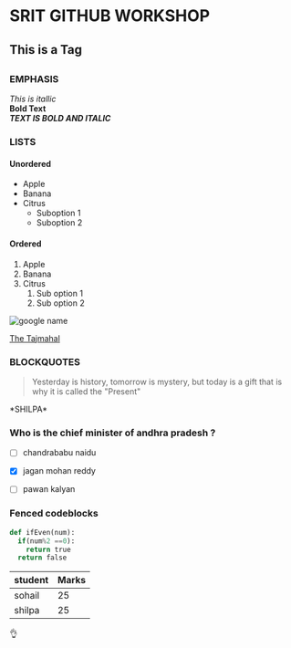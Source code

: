 # SRIT GITHUB WORKSHOP
## This is a Tag <h2>
### EMPHASIS
*This is itallic*<br>
**Bold Text**<br>
***TEXT IS BOLD AND ITALIC***<br>


### LISTS
#### Unordered
* Apple
* Banana
* Citrus
  * Suboption 1
  * Suboption 2
#### Ordered
1. Apple
2. Banana
3. Citrus
    1. Sub option 1
    2. Sub option 2
    
![google name](https://encrypted-tbn0.gstatic.com/images?q=tbn%3AANd9GcTYZ2kjPI41_iXVybzolfNXVY3vwoJgVUxPwQRqiqsQFJXfngEY)

[The Tajmahal](https://en.wikipedia.org/wiki/Taj_Mahal)


### BLOCKQUOTES

> Yesterday is history, tomorrow is mystery, but today is a gift that is why it is called the "Present"

\*SHILPA\*

### Who is the chief minister of andhra pradesh ?
- [ ] chandrababu naidu
- [x] jagan mohan reddy
- [ ] pawan kalyan


### Fenced codeblocks
```python
def ifEven(num):
  if(num%2 ==0):
    return true
  return false
```


student|Marks
-----|-----
sohail|25
shilpa|25

:ok_hand:

